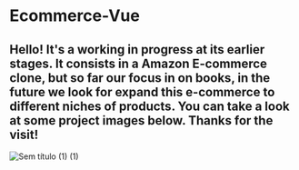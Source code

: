 # Ecommerce-Vue

## Hello! It's a working in progress at its earlier stages. It consists in a Amazon E-commerce clone, but so far our focus in on books, in the future we look for expand this e-commerce to different niches of products. You can take a look at some project images below. Thanks for the visit!

![Sem título (1) (1)](https://user-images.githubusercontent.com/60707892/219823124-bd252c02-3ca7-451a-ba79-3507c80640c4.png)
